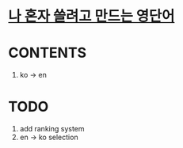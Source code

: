 # [나 혼자 쓸려고 만드는 영단어](https://jeongdongha.me/toeic-words/)

# CONTENTS

1. ko -> en

# TODO
1. add ranking system
2. en -> ko selection
